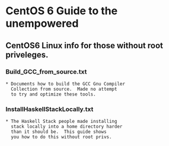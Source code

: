 # CentOS 6 Guide to the unempowered

## CentOS6 Linux info for those without root priveleges.

### Build_GCC_from_source.txt
    * Documents how to build the GCC Gnu Compiler
      Collection from source.  Made no attempt
      to try and optimize these tools.

### InstallHaskellStackLocally.txt
    * The Haskell Stack people made installing
      stack locally into a home directory harder
      than it should be.  This guide shows
      you how to do this without root privs.
